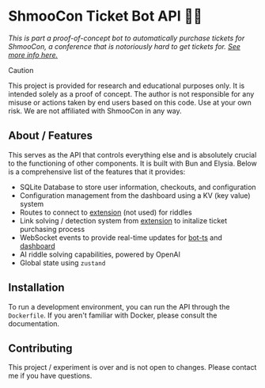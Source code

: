 # ShmooCon Ticket Bot API 🎫🤖
*This is part a proof-of-concept bot to automatically purchase tickets for ShmooCon, a conference that is notoriously hard to get tickets for. [See more info here.](https://github.com/ShmooConTix/ticket-bot)*

> [!CAUTION]
> This project is provided for research and educational purposes only. It is intended solely as a proof of concept. The author is not responsible for any misuse or actions taken by end users based on this code. Use at your own risk. We are not affiliated with ShmooCon in any way.

## About / Features
This serves as the API that controls everything else and is absolutely crucial to the functioning of other components. It is built with Bun and Elysia. Below is a comprehensive list of the features that it provides:

- SQLite Database to store user information, checkouts, and configuration
- Configuration management from the dashboard using a KV (key value) system
- Routes to connect to [extension](https://github.com/ShmooConTix/extension) (not used) for riddles
- Link solving / detection system from [extension](https://github.com/ShmooConTix/extension) to initalize ticket purchasing process
- WebSocket events to provide real-time updates for [bot-ts](https://github.com/ShmooConTix/bot-ts) and [dashboard](https://github.com/ShmooConTix/dashboard)
- AI riddle solving capabilities, powered by OpenAI
- Global state using `zustand`

## Installation
To run a development environment, you can run the API through the `Dockerfile`. If you aren't familiar with Docker, please consult the documentation.

## Contributing
This project / experiment is over and is not open to changes. Please contact me if you have questions.